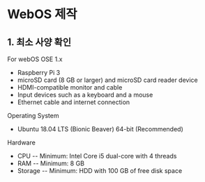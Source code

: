 # WebOS 제작
## 1. 최소 사양 확인

For webOS OSE 1.x
- Raspberry Pi 3
- microSD card (8 GB or larger) and microSD card reader device
- HDMI-compatible monitor and cable
- Input devices such as a keyboard and a mouse
- Ethernet cable and internet connection

Operating System
- Ubuntu 18.04 LTS (Bionic Beaver) 64-bit (Recommended)

Hardware
- CPU
-- Minimum: Intel Core i5 dual-core with 4 threads
- RAM
-- Minimum: 8 GB
- Storage
-- Minimum: HDD with 100 GB of free disk space
